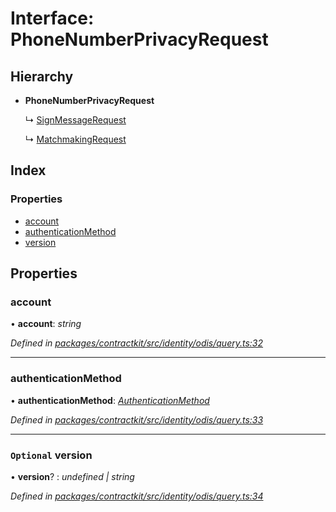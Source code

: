 # Interface: PhoneNumberPrivacyRequest

## Hierarchy

* **PhoneNumberPrivacyRequest**

  ↳ [SignMessageRequest](_contractkit_src_identity_odis_query_.signmessagerequest.md)

  ↳ [MatchmakingRequest](_contractkit_src_identity_odis_query_.matchmakingrequest.md)

## Index

### Properties

* [account](_contractkit_src_identity_odis_query_.phonenumberprivacyrequest.md#account)
* [authenticationMethod](_contractkit_src_identity_odis_query_.phonenumberprivacyrequest.md#authenticationmethod)
* [version](_contractkit_src_identity_odis_query_.phonenumberprivacyrequest.md#optional-version)

## Properties

###  account

• **account**: *string*

*Defined in [packages/contractkit/src/identity/odis/query.ts:32](https://github.com/celo-org/celo-monorepo/blob/master/packages/contractkit/src/identity/odis/query.ts#L32)*

___

###  authenticationMethod

• **authenticationMethod**: *[AuthenticationMethod](../enums/_contractkit_src_identity_odis_query_.authenticationmethod.md)*

*Defined in [packages/contractkit/src/identity/odis/query.ts:33](https://github.com/celo-org/celo-monorepo/blob/master/packages/contractkit/src/identity/odis/query.ts#L33)*

___

### `Optional` version

• **version**? : *undefined | string*

*Defined in [packages/contractkit/src/identity/odis/query.ts:34](https://github.com/celo-org/celo-monorepo/blob/master/packages/contractkit/src/identity/odis/query.ts#L34)*
